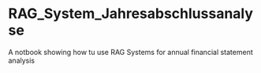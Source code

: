 # RAG_System_Jahresabschlussanalyse
A notbook showing how tu use RAG Systems for annual financial statement analysis
